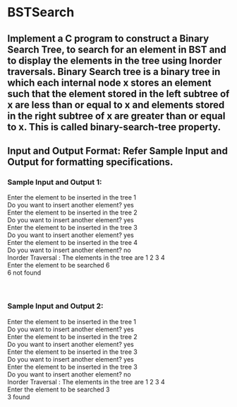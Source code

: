 # BSTSearch
## Implement a C program to construct a Binary Search Tree, to search for an element in BST and to display the elements in the tree using Inorder traversals.     Binary Search tree is a binary tree in which each internal node x stores an element such that the element stored in the left subtree of x are less than or equal to x and elements stored in the right subtree of x are greater than or equal to x. This is called binary-search-tree property.      

## Input and Output Format:  Refer Sample Input and Output for formatting specifications.        
### Sample Input and Output 1:  </br> 
Enter the element to be inserted in the tree  1 </br>
Do you want to insert another element?  yes  </br>
Enter the element to be inserted in the tree  2  </br>
Do you want to insert another element?  yes  </br>
Enter the element to be inserted in the tree  3  </br>
Do you want to insert another element?  yes  </br>
Enter the element to be inserted in the tree  4  </br>
Do you want to insert another element?  no </br> 
Inorder Traversal : The elements in the tree are 1 2 3 4  </br>
Enter the element to be searched  6  </br>
6 not found     
</br>
</br>
### Sample Input and Output 2:  </br>
Enter the element to be inserted in the tree  1  </br>
Do you want to insert another element?  yes  </br>
Enter the element to be inserted in the tree  2  </br>
Do you want to insert another element?  yes  </br>
Enter the element to be inserted in the tree  3  </br>
Do you want to insert another element?  yes  </br>
Enter the element to be inserted in the tree  3  </br>
Do you want to insert another element?  no  </br>
Inorder Traversal : The elements in the tree are 1 2 3 4  </br>
Enter the element to be searched  3  </br>
3 found
